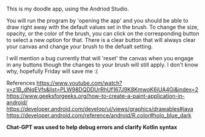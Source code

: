 This is my doodle app, using the Andriod Studio. 

You will run the program by 'opening the app' and you should be able to draw right away with the default values set in the brush. To change the size, 
opacity, or the color of the brush, you can click on the corresponding button to select a new option for that. There is a clear button that will always 
clear your canvas and change your brush to the defualt setting.

I will mention a bug currently that will 'reset' the canvas when you engage in any buttons though the changes to your brush will still apply.
I don't know why, hopefully Friday will save me :(


References
https://www.youtube.com/watch?v=z1B_dNqEVfs&list=PLW98DQDDUrRhUf167J9K8KmwoK6iUA4Gi&index=2
https://www.geeksforgeeks.org/how-to-create-a-paint-application-in-android/
https://developer.android.com/develop/ui/views/graphics/drawables#java
https://developer.android.com/reference/android/R.color#holo_blue_dark

**Chat-GPT was used to help debug errors and clarify Kotlin syntax**
